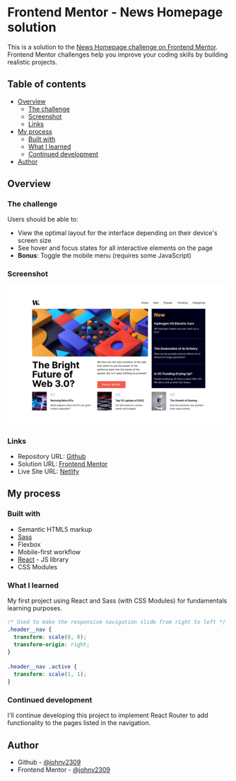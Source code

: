# Frontend Mentor - News Homepage solution

This is a solution to the [News Homepage challenge on Frontend Mentor](https://www.frontendmentor.io/challenges/news-homepage-H6SWTa1MFl). Frontend Mentor challenges help you improve your coding skills by building realistic projects.

## Table of contents

- [Overview](#overview)
  - [The challenge](#the-challenge)
  - [Screenshot](#screenshot)
  - [Links](#links)
- [My process](#my-process)
  - [Built with](#built-with)
  - [What I learned](#what-i-learned)
  - [Continued development](#continued-development)
- [Author](#author)

## Overview

### The challenge

Users should be able to:

- View the optimal layout for the interface depending on their device's screen size
- See hover and focus states for all interactive elements on the page
- **Bonus**: Toggle the mobile menu (requires some JavaScript)

### Screenshot

![](./src/solutions/solution.png)

### Links

- Repository URL: [Github](https://github.com/johnv2309/news-homepage-challenge)
- Solution URL: [Frontend Mentor](https://www.frontendmentor.io/solutions/news-homepage-with-react-sass-and-vite-q1lCIza5zK)
- Live Site URL: [Netlify](https://johnv2309-news-homepage-challenge.netlify.app/)

## My process

### Built with

- Semantic HTML5 markup
- [Sass](https://sass-lang.com/)
- Flexbox
- Mobile-first workflow
- [React](https://reactjs.org/) - JS library
- CSS Modules

### What I learned

My first project using React and Sass (with CSS Modules) for fundamentals learning purposes.

```css
/* Used to make the responsive navigation slide from right to left */
.header__nav {
  transform: scale(0, 0);
  transform-origin: right;
}

.header__nav .active {
  transform: scale(1, 1);
}
```

### Continued development

I'll continue developing this project to implement React Router to add functionality to the pages listed in the navigation.

## Author

- Github - [@johnv2309](https://github.com/johnv2309)
- Frontend Mentor - [@johnv2309](https://www.frontendmentor.io/profile/johnv2309)
